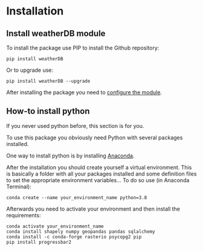 # Installation

## Install weatherDB module

To install the package use PIP to install the Github repository:

```batch
pip install weatherDB
```

Or to upgrade use:

```batch
pip install weatherDB --upgrade
```

After installing the package you need to [configure the module](<project:Configuration.md>).

## How-to install python

If you never used python before, this section is for you. 

To use this package you obviously need Python with several packages installed.

One way to install python is by installing [Anaconda](https://www.anaconda.com/products/distribution).

After the installation you should create yourself a virtual environment. This is basically a folder with all your packages installed and some definition files to set the appropriate environment variables...
To do so use (in Anaconda Terminal):

```batch
conda create --name your_environment_name python=3.8
```


Afterwards you need to activate your environment and then install the requirements:

```batch
conda activate your_environment_name
conda install shapely numpy geopandas pandas sqlalchemy
conda install -c conda-forge rasterio psycopg2 pip
pip install progressbar2
```

